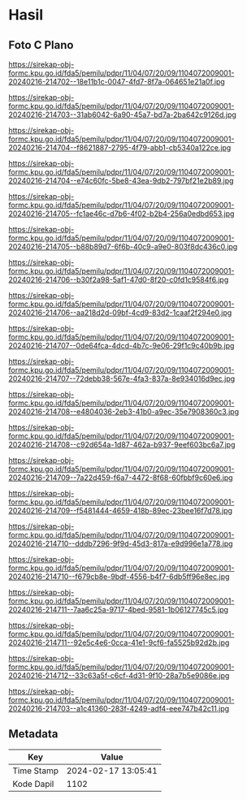# Hasil

## Foto C Plano

https://sirekap-obj-formc.kpu.go.id/fda5/pemilu/pdpr/11/04/07/20/09/1104072009001-20240216-214702--18e11b1c-0047-4fd7-8f7a-064651e21a0f.jpg

https://sirekap-obj-formc.kpu.go.id/fda5/pemilu/pdpr/11/04/07/20/09/1104072009001-20240216-214703--31ab6042-6a90-45a7-bd7a-2ba642c9126d.jpg

https://sirekap-obj-formc.kpu.go.id/fda5/pemilu/pdpr/11/04/07/20/09/1104072009001-20240216-214704--f8621887-2795-4f79-abb1-cb5340a122ce.jpg

https://sirekap-obj-formc.kpu.go.id/fda5/pemilu/pdpr/11/04/07/20/09/1104072009001-20240216-214704--e74c60fc-5be8-43ea-9db2-797bf21e2b89.jpg

https://sirekap-obj-formc.kpu.go.id/fda5/pemilu/pdpr/11/04/07/20/09/1104072009001-20240216-214705--fc1ae46c-d7b6-4f02-b2b4-256a0edbd653.jpg

https://sirekap-obj-formc.kpu.go.id/fda5/pemilu/pdpr/11/04/07/20/09/1104072009001-20240216-214705--b88b89d7-6f6b-40c9-a9e0-803f8dc436c0.jpg

https://sirekap-obj-formc.kpu.go.id/fda5/pemilu/pdpr/11/04/07/20/09/1104072009001-20240216-214706--b30f2a98-5af1-47d0-8f20-c0fd1c9584f6.jpg

https://sirekap-obj-formc.kpu.go.id/fda5/pemilu/pdpr/11/04/07/20/09/1104072009001-20240216-214706--aa218d2d-09bf-4cd9-83d2-1caaf2f294e0.jpg

https://sirekap-obj-formc.kpu.go.id/fda5/pemilu/pdpr/11/04/07/20/09/1104072009001-20240216-214707--0de64fca-4dcd-4b7c-9e06-29f1c9c40b9b.jpg

https://sirekap-obj-formc.kpu.go.id/fda5/pemilu/pdpr/11/04/07/20/09/1104072009001-20240216-214707--72debb38-567e-4fa3-837a-8e934016d9ec.jpg

https://sirekap-obj-formc.kpu.go.id/fda5/pemilu/pdpr/11/04/07/20/09/1104072009001-20240216-214708--e4804036-2eb3-41b0-a9ec-35e7908360c3.jpg

https://sirekap-obj-formc.kpu.go.id/fda5/pemilu/pdpr/11/04/07/20/09/1104072009001-20240216-214708--c92d654a-1d87-462a-b937-9eef603bc6a7.jpg

https://sirekap-obj-formc.kpu.go.id/fda5/pemilu/pdpr/11/04/07/20/09/1104072009001-20240216-214709--7a22d459-f6a7-4472-8f68-60fbbf9c60e6.jpg

https://sirekap-obj-formc.kpu.go.id/fda5/pemilu/pdpr/11/04/07/20/09/1104072009001-20240216-214709--f5481444-4659-418b-89ec-23bee16f7d78.jpg

https://sirekap-obj-formc.kpu.go.id/fda5/pemilu/pdpr/11/04/07/20/09/1104072009001-20240216-214710--dddb7296-9f9d-45d3-817a-e9d996e1a778.jpg

https://sirekap-obj-formc.kpu.go.id/fda5/pemilu/pdpr/11/04/07/20/09/1104072009001-20240216-214710--f679cb8e-9bdf-4556-b4f7-6db5ff96e8ec.jpg

https://sirekap-obj-formc.kpu.go.id/fda5/pemilu/pdpr/11/04/07/20/09/1104072009001-20240216-214711--7aa6c25a-9717-4bed-9581-1b06127745c5.jpg

https://sirekap-obj-formc.kpu.go.id/fda5/pemilu/pdpr/11/04/07/20/09/1104072009001-20240216-214711--92e5c4e6-0cca-41e1-9cf6-fa5525b92d2b.jpg

https://sirekap-obj-formc.kpu.go.id/fda5/pemilu/pdpr/11/04/07/20/09/1104072009001-20240216-214712--33c63a5f-c6cf-4d31-9f10-28a7b5e9086e.jpg

https://sirekap-obj-formc.kpu.go.id/fda5/pemilu/pdpr/11/04/07/20/09/1104072009001-20240216-214703--a1c41360-283f-4249-adf4-eee747b42c11.jpg


## Metadata

| Key        | Value               |
| ---------- | ------------------- |
| Time Stamp | 2024-02-17 13:05:41 |
| Kode Dapil | 1102                |



